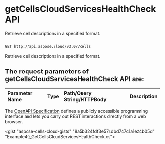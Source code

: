 # **getCellsCloudServicesHealthCheck API**

Retrieve cell descriptions in a specified format. 

```bash

GET http://api.aspose.cloud/v3.0//cells

```
Retrieve cell descriptions in a specified format.

## The request parameters of **getCellsCloudServicesHealthCheck** API are: 

| Parameter Name | Type | Path/Query String/HTTPBody | Description | 
| :- | :- | :- |:- | 


The [OpenAPI Specification](https://reference.aspose.cloud/cells/#/CellsStatusController/GetCellsCloudServicesHealthCheck) defines a publicly accessible programming interface and lets you carry out REST interactions directly from a web browser.

<gist "aspose-cells-cloud-gists" "8a5b324fdf3e574dbd747c1a1e24b05d" "Example40_GetCellsCloudServicesHealthCheck.cs">

